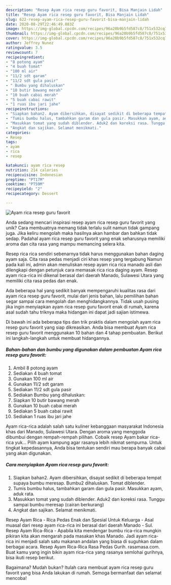 ```yaml
---
description: "Resep Ayam rica resep guru favorit, Bisa Manjain Lidah"
title: "Resep Ayam rica resep guru favorit, Bisa Manjain Lidah"
slug: 622-resep-ayam-rica-resep-guru-favorit-bisa-manjain-lidah
date: 2020-08-29T22:46:49.883Z
image: https://img-global.cpcdn.com/recipes/96a20b9b5fd587c8/751x532cq70/ayam-rica-resep-guru-favorit-foto-resep-utama.jpg
thumbnail: https://img-global.cpcdn.com/recipes/96a20b9b5fd587c8/751x532cq70/ayam-rica-resep-guru-favorit-foto-resep-utama.jpg
cover: https://img-global.cpcdn.com/recipes/96a20b9b5fd587c8/751x532cq70/ayam-rica-resep-guru-favorit-foto-resep-utama.jpg
author: Jeffrey Nunez
ratingvalue: 3.5
reviewcount: 7
recipeingredient:
- "8 potong ayam"
- "4 buah tomat"
- "100 ml air"
- "11/2 sdt garam"
- "11/2 sdt gula pasir"
- " Bumbu yang dihaluskan"
- "10 butir bawang merah"
- "10 buah cabai merah"
- "5 buah cabai rawit"
- "1 ruas ibu jari jahe"
recipeinstructions:
- "Siapkan bahan2. Ayam dibersihkan, disayat sedikit di beberapa tempat supaya bumbu meresap. Bumbu2 dihaluskan. Tomat diblender."
- "Tumis bumbu halus, tambahkan garam dan gula pasir. Masukkan ayam, aduk rata."
- "Masukkan tomat yang sudah diblender. Aduk2 dan koreksi rasa. Tunggu sampai bumbu meresap (cairan berkurang)"
- "Angkat dan sajikan. Selamat menikmati."
categories:
- Resep
tags:
- ayam
- rica
- resep

katakunci: ayam rica resep 
nutrition: 214 calories
recipecuisine: Indonesian
preptime: "PT17M"
cooktime: "PT59M"
recipeyield: "2"
recipecategory: Dessert

---
```



![Ayam rica resep guru favorit](https://img-global.cpcdn.com/recipes/96a20b9b5fd587c8/751x532cq70/ayam-rica-resep-guru-favorit-foto-resep-utama.jpg)

Anda sedang mencari inspirasi resep ayam rica resep guru favorit yang unik? Cara membuatnya memang tidak terlalu sulit namun tidak gampang juga. Jika keliru mengolah maka hasilnya akan hambar dan bahkan tidak sedap. Padahal ayam rica resep guru favorit yang enak seharusnya memiliki aroma dan cita rasa yang mampu memancing selera kita.

Resep rica rica sendiri sebenarnya tidak harus menggunakan bahan daging ayam saja. Cita rasa pedas menjadi ciri khas resep yang tergabung Namun pada kali ini, admin akan menuliskan resep ayam rica rica manado asli dan dilengkapi dengan petunjuk cara memasak rica rica daging ayam. Resep ayam rica-rica ini dikenal berasal dari daerah Manado, Sulawesi Utara yang memiliki cita rasa pedas dan enak.

Ada beberapa hal yang sedikit banyak mempengaruhi kualitas rasa dari ayam rica resep guru favorit, mulai dari jenis bahan, lalu pemilihan bahan segar sampai cara mengolah dan menghidangkannya. Tidak usah pusing jika ingin menyiapkan ayam rica resep guru favorit enak di rumah, karena asal sudah tahu triknya maka hidangan ini dapat jadi sajian istimewa.


Di bawah ini ada beberapa tips dan trik praktis dalam mengolah ayam rica resep guru favorit yang siap dikreasikan. Anda bisa membuat Ayam rica resep guru favorit menggunakan 10 bahan dan 4 tahap pembuatan. Berikut ini langkah-langkah untuk membuat hidangannya.

<!--inarticleads1-->

##### Bahan-bahan dan bumbu yang digunakan dalam pembuatan Ayam rica resep guru favorit:

1. Ambil 8 potong ayam
1. Sediakan 4 buah tomat
1. Gunakan 100 ml air
1. Gunakan 11/2 sdt garam
1. Sediakan 11/2 sdt gula pasir
1. Sediakan  Bumbu yang dihaluskan:
1. Siapkan 10 butir bawang merah
1. Gunakan 10 buah cabai merah
1. Sediakan 5 buah cabai rawit
1. Sediakan 1 ruas ibu jari jahe


Ayam rica-rica adalah salah satu kuliner kebanggaan masyarakat Indonesia khas dari Manado, Sulawesi Utara. Dengan aroma yang menggoda dibumbui dengan rempah-rempah pilihan. Cobaik resep Ayam bakar rica-rica yuk… Pilih ayam kampung agar rasanya lebih nikmat sempurna. Untuk tingkat kepedasannya, Anda bisa tentukan sendiri mau berapa banyak cabai yang akan digunakan. 

<!--inarticleads2-->

##### Cara menyiapkan Ayam rica resep guru favorit:

1. Siapkan bahan2. Ayam dibersihkan, disayat sedikit di beberapa tempat supaya bumbu meresap. Bumbu2 dihaluskan. Tomat diblender.
1. Tumis bumbu halus, tambahkan garam dan gula pasir. Masukkan ayam, aduk rata.
1. Masukkan tomat yang sudah diblender. Aduk2 dan koreksi rasa. Tunggu sampai bumbu meresap (cairan berkurang)
1. Angkat dan sajikan. Selamat menikmati.


Resep Ayam Rica - Rica Pedas Enak dan Spesial Untuk Keluarga - Asal muasal dari resep ayam rica-rica ini berasal dari daerah Manado - Sul. Resep Ayam Rica-Rica - Apabila kita mendengar bumbu rica-rica mungkin pikiran kita akan mengarah pada masakan khas Manado. Jadi ayam rica-rica ini menjadi salah satu makanan andalan yang biasa di suguhkan dalam berbagai acara. Resep Ayam Rica-Rica Rasa Pedas Gurih. rasamasa.com. Buat kamu yang ingin bikin ayam rica-rica yang rasanya semlohai gurihnya, bisa ikuti resep berikut. 

Bagaimana? Mudah bukan? Itulah cara membuat ayam rica resep guru favorit yang bisa Anda lakukan di rumah. Semoga bermanfaat dan selamat mencoba!

